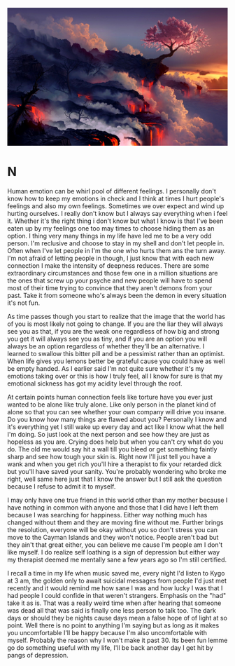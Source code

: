![image](assets/01kgv4-20230521050554-gc8imgj.jpg)

# N

Human emotion can be whirl pool of  different feelings. I personally don't know how to keep my emotions in check and I think  at times I hurt people's feelings and also my own feelings. Sometimes we over expect and wind up hurting ourselves. I really don't know but I always say everything when i feel it. Whether it's the right thing i don't know but what I know is that I've been eaten up by my feelings one too may times to choose hiding them as an option. I thing very many things in my life have led me to be a very odd person. I'm reclusive and choose to stay in my shell and don't let people in. Often when I've let people in I'm the one who hurts them ans the turn away. I'm not afraid of letting people in though, I just know that with each new connection I make the intensity of deepness reduces. There are some extraordinary circumstances and those few one in a million situations are the ones that screw up your psyche and new people will have to spend most of  their time trying to convince that they aren't demons from your past. Take it from someone who's always been the demon in every situation it's not fun.

As time passes though you start to realize that the image that the world has of you is most likely not going to change. If you are the liar they will always see you as that, if you are the weak one regardless of how big and strong you get it will always see you as tiny, and if you are an option you will always be an option regardless of whether they'll be an alternative. I learned to swallow this bitter pill and be a pessimist rather than an optimist. When life gives you lemons better be grateful cause you could have as well be empty handed. As I earlier said I'm not quite sure whether it's my  emotions taking over or this is how I truly feel, all I know for sure is that my emotional sickness has got my acidity level through the roof.

At certain points human connection feels like torture have you ever just wanted to be alone like truly alone. Like only person in the planet kind of alone so that you can see whether your own company will drive you insane. Do you know how many things are flawed about you? Personally I know and it's everything yet I still wake up every day and act like I know what the hell I'm doing. So just look at the next person and see how they are just as hopeless as you are. Crying does help but when you can't cry what do you do. The old me would say hit a wall till you bleed or get something faintly sharp and see how tough your skin is. Right now I'll just tell you have a wank and when you get rich you'll hire a therapist to fix your retarded dick but you'll have saved your sanity. You're probably wondering who broke me right, well same here just that I know the answer but I still ask the  question because I refuse to admit it to myself.

I may only have one true friend in this world other than my mother because I have nothing in common with anyone and those that I did have I left them because I was searching for happiness. Either way nothing much has changed without them and they are moving fine without me. Further brings the resolution, everyone will be okay without you so don't stress you can move to  the Cayman Islands and they won't notice. People aren't bad but they ain't that great either, you can believe me cause I'm people am I don't like myself. I do realize self loathing is a sign of depression but either way my therapist deemed me mentally sane a few years ago so I'm still certified.

I recall a time in my life when music saved me, every night I'd listen to Kygo at 3 am, the golden only to await suicidal messages from people I'd just met recently and it would remind me how sane I was and how lucky I was that I had people I could confide in that weren't strangers. Emphasis on the "had" take it as is. That was a really weird time when after hearing that someone was dead all that was said is finally one less person to talk too. The dark days or should they be nights cause days mean a false hope of of light at so point. Well there is no point to anything I'm saying but as long as it makes you uncomfortable I'll be happy because I'm also uncomfortable with myself. Probably the reason why I won't make it past 30. Its been fun lemme go do something useful with my life, I'll be back another day I get hit by pangs of depression.

‍

